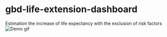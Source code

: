 # gbd-life-extension-dashboard
Estimation the increase of life expectancy with the exclusion of risk factors
![Demo gif](https://github.com/NikitiusIvanov/gbd-life-extension-dashboard/blob/main/demo.gif)
